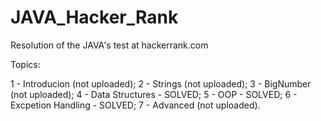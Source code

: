 # JAVA_Hacker_Rank

Resolution of the JAVA's test at hackerrank.com

Topics:

1 - Introducion (not uploaded);
2 - Strings (not uploaded);
3 - BigNumber (not uploaded);
4 - Data Structures - SOLVED;
5 - OOP - SOLVED;
6 - Excpetion Handling - SOLVED;
7 - Advanced (not uploaded).
